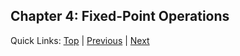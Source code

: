 ## Chapter 4: Fixed-Point Operations

Quick Links: [Top](../README.md) | [Previous](03-fixed-overflow.md) | [Next](05-fixed-encoding.md)
